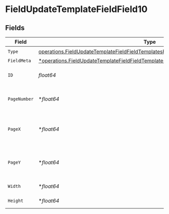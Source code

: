 # FieldUpdateTemplateFieldField10


## Fields

| Field                                                                                                                                                                                         | Type                                                                                                                                                                                          | Required                                                                                                                                                                                      | Description                                                                                                                                                                                   |
| --------------------------------------------------------------------------------------------------------------------------------------------------------------------------------------------- | --------------------------------------------------------------------------------------------------------------------------------------------------------------------------------------------- | --------------------------------------------------------------------------------------------------------------------------------------------------------------------------------------------- | --------------------------------------------------------------------------------------------------------------------------------------------------------------------------------------------- |
| `Type`                                                                                                                                                                                        | [operations.FieldUpdateTemplateFieldFieldTemplatesFieldsRequestRequestBody10Type](../../models/operations/fieldupdatetemplatefieldfieldtemplatesfieldsrequestrequestbody10type.md)            | :heavy_check_mark:                                                                                                                                                                            | N/A                                                                                                                                                                                           |
| `FieldMeta`                                                                                                                                                                                   | [*operations.FieldUpdateTemplateFieldFieldTemplatesFieldsRequestRequestBody10FieldMeta](../../models/operations/fieldupdatetemplatefieldfieldtemplatesfieldsrequestrequestbody10fieldmeta.md) | :heavy_minus_sign:                                                                                                                                                                            | N/A                                                                                                                                                                                           |
| `ID`                                                                                                                                                                                          | *float64*                                                                                                                                                                                     | :heavy_check_mark:                                                                                                                                                                            | The ID of the field to update.                                                                                                                                                                |
| `PageNumber`                                                                                                                                                                                  | **float64*                                                                                                                                                                                    | :heavy_minus_sign:                                                                                                                                                                            | The page number the field will be on.                                                                                                                                                         |
| `PageX`                                                                                                                                                                                       | **float64*                                                                                                                                                                                    | :heavy_minus_sign:                                                                                                                                                                            | The X coordinate of where the field will be placed.                                                                                                                                           |
| `PageY`                                                                                                                                                                                       | **float64*                                                                                                                                                                                    | :heavy_minus_sign:                                                                                                                                                                            | The Y coordinate of where the field will be placed.                                                                                                                                           |
| `Width`                                                                                                                                                                                       | **float64*                                                                                                                                                                                    | :heavy_minus_sign:                                                                                                                                                                            | The width of the field.                                                                                                                                                                       |
| `Height`                                                                                                                                                                                      | **float64*                                                                                                                                                                                    | :heavy_minus_sign:                                                                                                                                                                            | The height of the field.                                                                                                                                                                      |